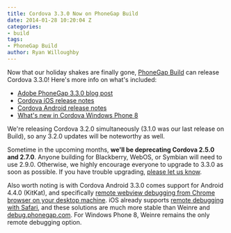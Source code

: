 ```yaml
---
title: Cordova 3.3.0 Now on PhoneGap Build
date: 2014-01-28 10:20:04 Z
categories:
- build
tags:
- PhoneGap Build
author: Ryan Willoughby
---
```


Now that our holiday shakes are finally gone, [PhoneGap Build](http://build.phonegap.com) can release Cordova 3.3.0! Here's more info on what's included:

 * [Adobe PhoneGap 3.3.0 blog post](http://phonegap.com/blog/2013/12/13/phonegap-release/)
 * [Cordova iOS release notes](https://github.com/apache/cordova-ios/blob/master/RELEASENOTES.md)
 * [Cordova Android release notes](https://github.com/apache/cordova-android/blob/master/RELEASENOTES.md)
 * [What's new in Cordova Windows Phone 8](http://cordova.apache.org/announcements/2013/12/16/cordova-330.html#whats_new_in_windows_phone_7__8)
 
We're releasing Cordova 3.2.0 simultaneously (3.1.0 was our last release on Build), so any 3.2.0 updates will be noteworthy as well.

Sometime in the upcoming months, <b>we'll be deprecating Cordova 2.5.0 and 2.7.0</b>. Anyone building for Blackberry, WebOS, or Symbian will need to use 2.9.0. Otherwise, we highly encourage everyone to upgrade to 3.3.0 as soon as possible. If you have trouble upgrading, [please let us know](http://community.phonegap.com/nitobi).

Also worth noting is with Cordova Android 3.3.0 comes support for Android 4.4.0 (KitKat), and specifically [remote webview debugging from Chrome browser on your desktop machine](https://developers.google.com/chrome-developer-tools/docs/remote-debugging). iOS already supports [remote debugging with Safari](http://moduscreate.com/enable-remote-web-inspector-in-ios-6/), and these solutions are much more stable than Weinre and [debug.phonegap.com](http://debug.phonegap.com). For Windows Phone 8, Weinre remains the only remote debugging option.